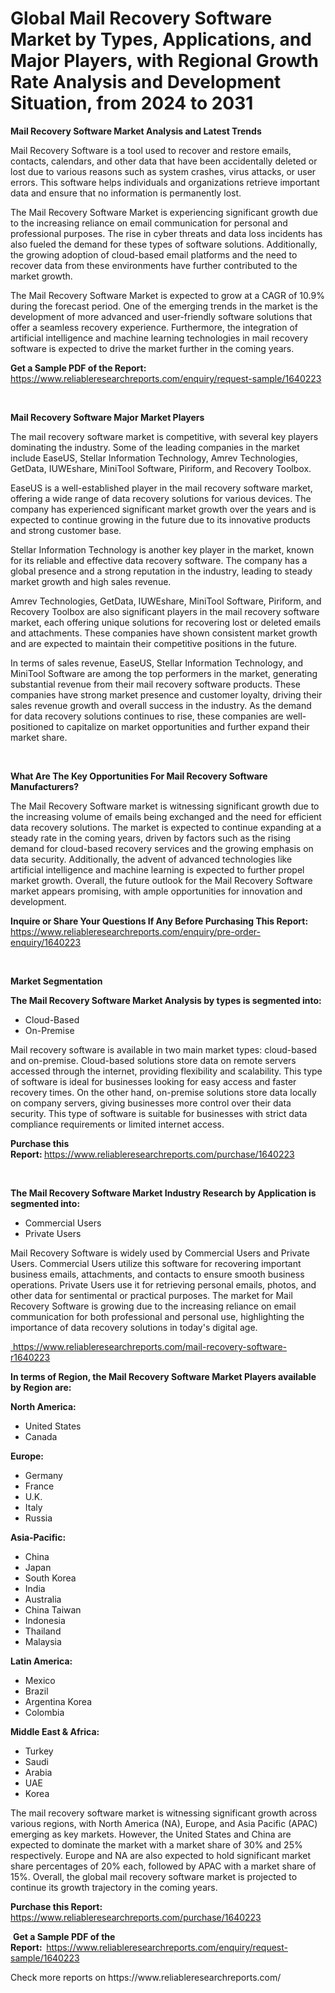 <p><h1>Global Mail Recovery Software Market by Types, Applications, and Major Players, with Regional Growth Rate Analysis and Development Situation, from 2024 to 2031</h1></p><p><strong>Mail Recovery Software Market Analysis and Latest Trends</strong></p>
<p><p>Mail Recovery Software is a tool used to recover and restore emails, contacts, calendars, and other data that have been accidentally deleted or lost due to various reasons such as system crashes, virus attacks, or user errors. This software helps individuals and organizations retrieve important data and ensure that no information is permanently lost.</p><p>The Mail Recovery Software Market is experiencing significant growth due to the increasing reliance on email communication for personal and professional purposes. The rise in cyber threats and data loss incidents has also fueled the demand for these types of software solutions. Additionally, the growing adoption of cloud-based email platforms and the need to recover data from these environments have further contributed to the market growth.</p><p>The Mail Recovery Software Market is expected to grow at a CAGR of 10.9% during the forecast period. One of the emerging trends in the market is the development of more advanced and user-friendly software solutions that offer a seamless recovery experience. Furthermore, the integration of artificial intelligence and machine learning technologies in mail recovery software is expected to drive the market further in the coming years.</p></p>
<p><strong>Get a Sample PDF of the Report:&nbsp;</strong> <a href="https://www.reliableresearchreports.com/enquiry/request-sample/1640223">https://www.reliableresearchreports.com/enquiry/request-sample/1640223</a></p>
<p>&nbsp;</p>
<p><strong>Mail Recovery Software Major Market Players</strong></p>
<p><p>The mail recovery software market is competitive, with several key players dominating the industry. Some of the leading companies in the market include EaseUS, Stellar Information Technology, Amrev Technologies, GetData, IUWEshare, MiniTool Software, Piriform, and Recovery Toolbox. </p><p>EaseUS is a well-established player in the mail recovery software market, offering a wide range of data recovery solutions for various devices. The company has experienced significant market growth over the years and is expected to continue growing in the future due to its innovative products and strong customer base.</p><p>Stellar Information Technology is another key player in the market, known for its reliable and effective data recovery software. The company has a global presence and a strong reputation in the industry, leading to steady market growth and high sales revenue.</p><p>Amrev Technologies, GetData, IUWEshare, MiniTool Software, Piriform, and Recovery Toolbox are also significant players in the mail recovery software market, each offering unique solutions for recovering lost or deleted emails and attachments. These companies have shown consistent market growth and are expected to maintain their competitive positions in the future.</p><p>In terms of sales revenue, EaseUS, Stellar Information Technology, and MiniTool Software are among the top performers in the market, generating substantial revenue from their mail recovery software products. These companies have strong market presence and customer loyalty, driving their sales revenue growth and overall success in the industry. As the demand for data recovery solutions continues to rise, these companies are well-positioned to capitalize on market opportunities and further expand their market share.</p></p>
<p>&nbsp;</p>
<p><strong>What Are The Key Opportunities For Mail Recovery Software Manufacturers?</strong></p>
<p><p>The Mail Recovery Software market is witnessing significant growth due to the increasing volume of emails being exchanged and the need for efficient data recovery solutions. The market is expected to continue expanding at a steady rate in the coming years, driven by factors such as the rising demand for cloud-based recovery services and the growing emphasis on data security. Additionally, the advent of advanced technologies like artificial intelligence and machine learning is expected to further propel market growth. Overall, the future outlook for the Mail Recovery Software market appears promising, with ample opportunities for innovation and development.</p></p>
<p><strong>Inquire or Share Your Questions If Any Before Purchasing This Report:</strong> <a href="https://www.reliableresearchreports.com/enquiry/pre-order-enquiry/1640223">https://www.reliableresearchreports.com/enquiry/pre-order-enquiry/1640223</a></p>
<p>&nbsp;</p>
<p><strong>Market Segmentation</strong></p>
<p><strong>The Mail Recovery Software Market Analysis by types is segmented into:</strong></p>
<p><ul><li>Cloud-Based</li><li>On-Premise</li></ul></p>
<p><p>Mail recovery software is available in two main market types: cloud-based and on-premise. Cloud-based solutions store data on remote servers accessed through the internet, providing flexibility and scalability. This type of software is ideal for businesses looking for easy access and faster recovery times. On the other hand, on-premise solutions store data locally on company servers, giving businesses more control over their data security. This type of software is suitable for businesses with strict data compliance requirements or limited internet access.</p></p>
<p><strong>Purchase this Report:&nbsp;</strong><a href="https://www.reliableresearchreports.com/purchase/1640223">https://www.reliableresearchreports.com/purchase/1640223</a></p>
<p>&nbsp;</p>
<p><strong>The Mail Recovery Software Market Industry Research by Application is segmented into:</strong></p>
<p><ul><li>Commercial Users</li><li>Private Users</li></ul></p>
<p><p>Mail Recovery Software is widely used by Commercial Users and Private Users. Commercial Users utilize this software for recovering important business emails, attachments, and contacts to ensure smooth business operations. Private Users use it for retrieving personal emails, photos, and other data for sentimental or practical purposes. The market for Mail Recovery Software is growing due to the increasing reliance on email communication for both professional and personal use, highlighting the importance of data recovery solutions in today's digital age.</p></p>
<p><a href="https://www.reliableresearchreports.com/mail-recovery-software-r1640223">&nbsp;https://www.reliableresearchreports.com/mail-recovery-software-r1640223</a></p>
<p><strong>In terms of Region, the Mail Recovery Software Market Players available by Region are:</strong></p>
<p>
    <p> <strong> North America: </strong>
        <ul>
            <li>United States</li>
            <li>Canada</li>
        </ul>
        </p> 
    <p> <strong> Europe: </strong>
        <ul>
            <li>Germany</li>
            <li>France</li>
            <li>U.K.</li>
            <li>Italy</li>
            <li>Russia</li>
        </ul>
        </p> 
    <p> <strong> Asia-Pacific: </strong>
        <ul>
            <li>China</li>
            <li>Japan</li>
            <li>South Korea</li>
            <li>India</li>
            <li>Australia</li>
            <li>China Taiwan</li>
            <li>Indonesia</li>
            <li>Thailand</li>
            <li>Malaysia</li>
        </ul>
        </p> 
    <p> <strong> Latin America: </strong>
        <ul>
            <li>Mexico</li>
            <li>Brazil</li>
            <li>Argentina Korea</li>
            <li>Colombia</li>
        </ul>
        </p> 
    <p> <strong> Middle East & Africa: </strong>
        <ul>
            <li>Turkey</li>
            <li>Saudi</li>
            <li>Arabia</li>
            <li>UAE</li>
            <li>Korea</li>
        </ul>
    </p>
    </p>
<p><p>The mail recovery software market is witnessing significant growth across various regions, with North America (NA), Europe, and Asia Pacific (APAC) emerging as key markets. However, the United States and China are expected to dominate the market with a market share of 30% and 25% respectively. Europe and NA are also expected to hold significant market share percentages of 20% each, followed by APAC with a market share of 15%. Overall, the global mail recovery software market is projected to continue its growth trajectory in the coming years.</p></p>
<p><strong>Purchase this Report: </strong><a href="https://www.reliableresearchreports.com/purchase/1640223">https://www.reliableresearchreports.com/purchase/1640223</a></p>
<p>&nbsp;<strong>Get a Sample PDF of the Report:&nbsp;&nbsp;</strong><a href="https://www.reliableresearchreports.com/enquiry/request-sample/1640223">https://www.reliableresearchreports.com/enquiry/request-sample/1640223</a></p>
<p><strong></strong></p>
<p>Check more reports on https://www.reliableresearchreports.com/</p>